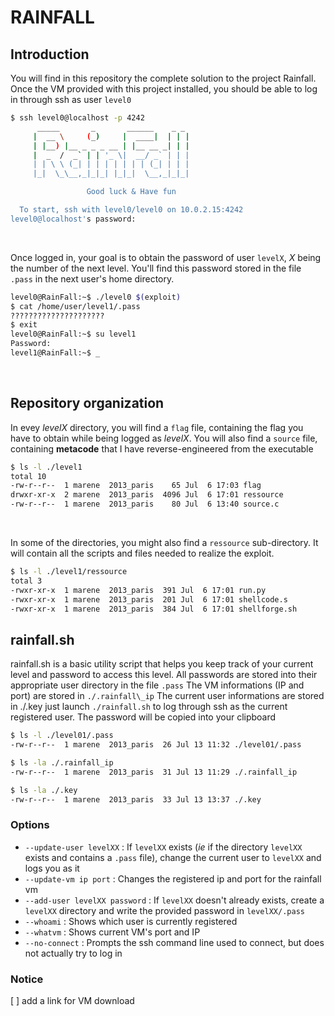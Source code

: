 # RAINFALL

## Introduction
You will find in this repository the complete solution to the project Rainfall.
Once the VM provided with this project installed, you should be able to log in through ssh as user `level0`

```bash
$ ssh level0@localhost -p 4242
	  _____       _       ______    _ _
	 |  __ \     (_)     |  ____|  | | |
	 | |__) |__ _ _ _ __ | |__ __ _| | |
	 |  _  /  _` | | '_ \|  __/ _` | | |
	 | | \ \ (_| | | | | | | | (_| | | |
	 |_|  \_\__,_|_|_| |_|_|  \__,_|_|_|

                 Good luck & Have fun

  To start, ssh with level0/level0 on 10.0.2.15:4242
level0@localhost's password:
```
<br />

Once logged in, your goal is to obtain the password of user `levelX`, *X* being the number of the next level.
You'll find this password stored in the file `.pass` in the next user's home directory.

```bash
level0@RainFall:~$ ./level0 $(exploit)
$ cat /home/user/level1/.pass
?????????????????????
$ exit
level0@RainFall:~$ su level1
Password:
level1@RainFall:~$ _
```
<br />

## Repository organization

In evey *levelX* directory, you will find a `flag` file, containing the flag you have to obtain while being logged as *levelX*.
You will also find a `source` file, containing **metacode** that I have reverse-engineered from the executable
```bash
$ ls -l ./level1
total 10
-rw-r--r--  1 marene  2013_paris    65 Jul  6 17:03 flag
drwxr-xr-x  2 marene  2013_paris  4096 Jul  6 17:01 ressource
-rw-r--r--  1 marene  2013_paris    80 Jul  6 13:40 source.c
```

<br />

In some of the directories, you might also find a `ressource` sub-directory.
It will contain all the scripts and files needed to realize the exploit.

```bash
$ ls -l ./level1/ressource
total 3
-rwxr-xr-x  1 marene  2013_paris  391 Jul  6 17:01 run.py
-rwxr-xr-x  1 marene  2013_paris  201 Jul  6 17:01 shellcode.s
-rwxr-xr-x  1 marene  2013_paris  384 Jul  6 17:01 shellforge.sh
```

## rainfall.sh
rainfall.sh is a basic utility script that helps you keep track of your current level and password to access this level.
All passwords are stored into their appropriate user directory in the file `.pass`
The VM informations (IP and port) are stored in `./.rainfall\_ip`
The current user informations are stored in ./.key
just launch `./rainfall.sh` to log through ssh as the current registered user. The password will be copied into your clipboard

```bash
$ ls -l ./level01/.pass
-rw-r--r--  1 marene  2013_paris  26 Jul 13 11:32 ./level01/.pass

$ ls -la ./.rainfall_ip
-rw-r--r--  1 marene  2013_paris  31 Jul 13 11:29 ./.rainfall_ip

$ ls -la ./.key
-rw-r--r--  1 marene  2013_paris  33 Jul 13 13:37 ./.key
```
### Options
 - `--update-user levelXX` : If `levelXX` exists (*ie* if the directory `levelXX` exists and contains a `.pass` file), change the current user to `levelXX` and logs you as it
 - `--update-vm ip port` : Changes the registered ip and port for the rainfall vm
 - `--add-user levelXX password` : If `levelXX` doesn't already exists, create a `levelXX` directory and write the provided password in `levelXX/.pass`
 - `--whoami` : Shows which user is currently registered
 - `--whatvm` : Shows current VM's port and IP
 - `--no-connect` : Prompts the ssh command line used to connect, but does not actually try to log in


### Notice
[ ] add a link for VM download 
